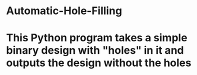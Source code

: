 # Automatic-Hole-Filling
# This Python program takes a simple binary design with "holes" in it and outputs the design without the holes

